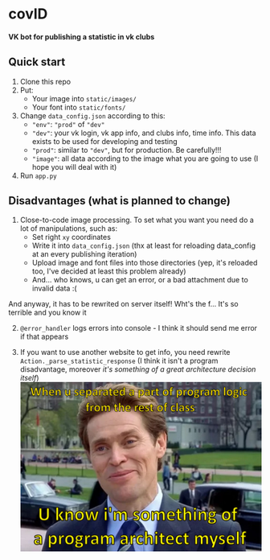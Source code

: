 # covID
#### VK bot for publishing a statistic in vk clubs




## Quick start
1. Clone this repo
2. Put:
    * Your image into `static/images/` 
    * Your font into `static/fonts/`
3. Change `data_config.json` according to this:
    * `"env"`: `"prod"` of `"dev"`
    * `"dev"`: your vk login, vk app info, and clubs info, time info. This data exists to be used for developing and testing
    * `"prod"`: similar to `"dev"`, but for production. Be carefully!!!
    * `"image"`: all data according to the image what you are going to use (I hope you will deal with it)
4. Run `app.py`

## Disadvantages (what is planned to change)
1. Close-to-code image processing. To set what you want you need do a lot of manipulations, such as:
    * Set right `xy` coordinates
    * Write it into `data_config.json` (thx at least for reloading data_config at an every publishing iteration)
    * Upload image and font files into those directories (yep, it's reloaded too, I've decided at least this problem already)
    * And... who knows, u can get an error, or a bad attachment due to invalid data :(

And anyway, it has to be rewrited on server itself! Wht's the f... It's so terrible and you know it

2. `@error_handler` logs errors into console - I think it should send me error if that appears

3. If you want to use another website to get info, you need rewrite `Action._parse_statistic_response` (I think it isn't a program disadvantage, moreover *it's something of a great architecture decision itself*)
![](delete_me_after_reading_readme/image.jpg)
